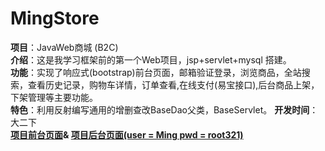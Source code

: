 ﻿# MingStore
<strong>项目</strong>：JavaWeb商城 (B2C)<br>
<strong>介绍</strong>：这是我学习框架前的第一个Web项目，jsp+servlet+mysql 搭建。<br>
<strong>功能</strong>：实现了响应式(bootstrap)前台页面，邮箱验证登录，浏览商品，全站搜索，查看历史记录，购物车详情，订单查看,在线支付(易宝接口),后台商品上架，下架管理等主要功能。<br>
<strong>特色</strong>：利用反射编写通用的增删查改BaseDao父类，BaseServlet。
 <strong>开发时间</strong>：大二下 <br>
 <strong><a href = "http://118.89.50.153:8080/MingStore">项目前台页面</a>&
 <a href = "http://118.89.50.153:8080/MingStore/admin/index.jsp">项目后台页面(user = Ming pwd = root321)</a>
</strong>
